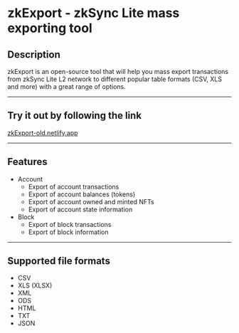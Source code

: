 # zkExport - zkSync Lite mass exporting tool

## Description

zkExport is an open-source tool that will help you mass export transactions from zkSync Lite L2 network to different popular table formats (CSV, XLS and more) with a great range of options.

---

## Try it out by following the link

[zkExport-old.netlify.app](https://zkexport-old.netlify.app)

---

## Features
- Account
    - Export of account transactions
    - Export of account balances (tokens)
    - Export of account owned and minted NFTs
    - Export of account state information
- Block
    - Export of block transactions
    - Export of block information

---

## Supported file formats
- CSV
- XLS (XLSX)
- XML
- ODS
- HTML
- TXT
- JSON
